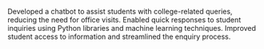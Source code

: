 Developed a chatbot to assist students with college-related queries, reducing
the need for office visits. Enabled quick responses to student inquiries using Python libraries and machine learning techniques.
Improved student access to information and streamlined the enquiry process.
